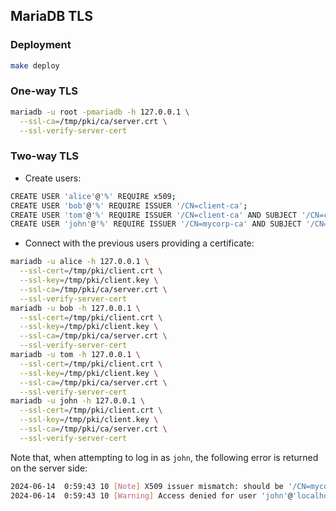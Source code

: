 ## MariaDB TLS

### Deployment

```bash
make deploy
```

### One-way TLS

```bash
mariadb -u root -pmariadb -h 127.0.0.1 \
  --ssl-ca=/tmp/pki/ca/server.crt \
  --ssl-verify-server-cert
```

### Two-way TLS

- Create users:

```bash
CREATE USER 'alice'@'%' REQUIRE x509;
CREATE USER 'bob'@'%' REQUIRE ISSUER '/CN=client-ca';
CREATE USER 'tom'@'%' REQUIRE ISSUER '/CN=client-ca' AND SUBJECT '/CN=client';
CREATE USER 'john'@'%' REQUIRE ISSUER '/CN=mycorp-ca' AND SUBJECT '/CN=john';
```

- Connect with the previous users providing a certificate:

```bash
mariadb -u alice -h 127.0.0.1 \
  --ssl-cert=/tmp/pki/client.crt \
  --ssl-key=/tmp/pki/client.key \
  --ssl-ca=/tmp/pki/ca/server.crt \
  --ssl-verify-server-cert
mariadb -u bob -h 127.0.0.1 \
  --ssl-cert=/tmp/pki/client.crt \
  --ssl-key=/tmp/pki/client.key \
  --ssl-ca=/tmp/pki/ca/server.crt \
  --ssl-verify-server-cert
mariadb -u tom -h 127.0.0.1 \
  --ssl-cert=/tmp/pki/client.crt \
  --ssl-key=/tmp/pki/client.key \
  --ssl-ca=/tmp/pki/ca/server.crt \
  --ssl-verify-server-cert
mariadb -u john -h 127.0.0.1 \
  --ssl-cert=/tmp/pki/client.crt \
  --ssl-key=/tmp/pki/client.key \
  --ssl-ca=/tmp/pki/ca/server.crt \
  --ssl-verify-server-cert
```

Note that, when attempting to log in as `john`, the following error is returned on the server side:

```bash
2024-06-14  0:59:43 10 [Note] X509 issuer mismatch: should be '/CN=mycorp-ca' but is '/CN=client-ca'
2024-06-14  0:59:43 10 [Warning] Access denied for user 'john'@'localhost' (using password: NO)
```